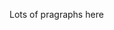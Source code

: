 <html>

<head>
<link rel="stylesheet" href="style.css">
<body>

<div id="wrapper">
 <div id="container">

<p>Lots of pragraphs here</p>

 </div>
</div>
</body>
</html>
